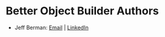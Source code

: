 # Better Object Builder Authors

* Jeff Berman:
  [Email](mailto:jeff@gonif.org)  |
  [LinkedIn](https://www.linkedin.com/in/jberman0)
